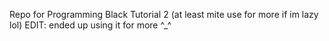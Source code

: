 Repo for Programming Black Tutorial 2 (at least mite use for more if im lazy lol)
EDIT: ended up using it for more ^_^